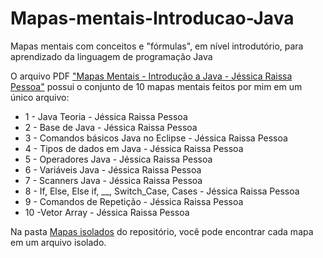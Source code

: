 # Mapas-mentais-Introducao-Java
Mapas mentais com conceitos e "fórmulas", em nível introdutório, para aprendizado da linguagem de programação Java

O arquivo PDF ["Mapas Mentais - Introdução a Java - Jéssica Raissa Pessoa"](https://github.com/jessicaraissapessoa/Mapas-Mentais-Introducao-Java/blob/main/Mapas%20Mentais%20-%20Introdu%C3%A7%C3%A3o%20a%20Java%20-%20J%C3%A9ssica%20Raissa%20Pessoa.pdf) possui o conjunto de 10 mapas mentais feitos por mim em um único arquivo:
* 1 - Java Teoria - Jéssica Raissa Pessoa
* 2 - Base de Java - Jéssica Raissa Pessoa
* 3 - Comandos básicos Java no Eclipse - Jéssica Raissa Pessoa
* 4 - Tipos de dados em Java - Jéssica Raissa Pessoa
* 5 - Operadores Java - Jéssica Raissa Pessoa
* 6 - Variáveis Java - Jéssica Raissa Pessoa
* 7 - Scanners Java - Jéssica Raissa Pessoa
* 8 - If, Else, Else if, __, Switch_Case, Cases - Jéssica Raissa Pessoa
* 9 - Comandos de Repetição - Jéssica Raissa Pessoa
* 10 -Vetor Array - Jéssica Raissa Pessoa

Na pasta [Mapas isolados](https://github.com/jessicaraissapessoa/Mapas-Mentais-Introducao-Java/tree/main/Mapas%20isolados) do repositório, você pode encontrar cada mapa em um arquivo isolado.
